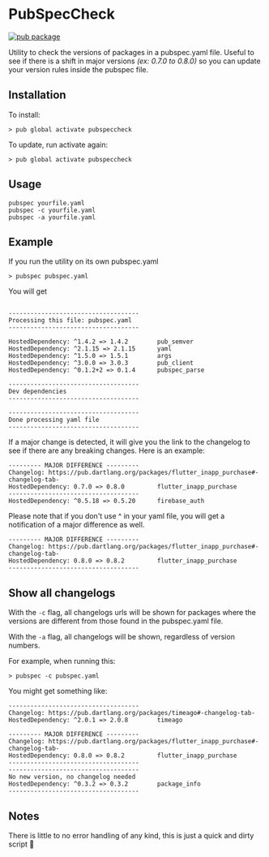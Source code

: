 # PubSpecCheck

[![pub package](https://img.shields.io/pub/v/pubspeccheck.svg)](https://pub.dartlang.org/packages/pubspeccheck)


Utility to check the versions of packages in a pubspec.yaml file. Useful to see if there is a shift in major versions _(ex: 0.7.0 to 0.8.0)_ so you can update your version rules inside the pubspec file.

## Installation

To install:

```console
> pub global activate pubspeccheck
```

To update, run activate again:

```console
> pub global activate pubspeccheck
```


## Usage

```console
pubspec yourfile.yaml
pubspec -c yourfile.yaml
pubspec -a yourfile.yaml
```

## Example

If you run the utility on its own pubspec.yaml
```
> pubspec pubspec.yaml
```

You will get

```

------------------------------------
Processing this file: pubspec.yaml
------------------------------------

HostedDependency: ^1.4.2 => 1.4.2        pub_semver
HostedDependency: ^2.1.15 => 2.1.15      yaml
HostedDependency: ^1.5.0 => 1.5.1        args
HostedDependency: ^3.0.0 => 3.0.3        pub_client
HostedDependency: ^0.1.2+2 => 0.1.4      pubspec_parse

------------------------------------
Dev dependencies
------------------------------------

------------------------------------
Done processing yaml file
------------------------------------

```


If a major change is detected, it will give you the link to the changelog to see if there are any breaking changes. Here is an example:

```
--------- MAJOR DIFFERENCE ---------
Changelog: https://pub.dartlang.org/packages/flutter_inapp_purchase#-changelog-tab-
HostedDependency: 0.7.0 => 0.8.0         flutter_inapp_purchase
------------------------------------
HostedDependency: ^0.5.18 => 0.5.20      firebase_auth
```


Please note that if you don't use ^ in your yaml file, you will get a notification of a major difference as well.

```
--------- MAJOR DIFFERENCE ---------
Changelog: https://pub.dartlang.org/packages/flutter_inapp_purchase#-changelog-tab-
HostedDependency: 0.8.0 => 0.8.2         flutter_inapp_purchase
------------------------------------
```

## Show all changelogs

With the `-c` flag, all changelogs urls will be shown for packages where the versions are different from those found in the pubspec.yaml file.

With the `-a` flag, all changelogs will be shown, regardless of version numbers.

For example, when running this:
```
> pubspec -c pubspec.yaml
```

You might get something like:
```
------------------------------------
Changelog: https://pub.dartlang.org/packages/timeago#-changelog-tab-
HostedDependency: ^2.0.1 => 2.0.8        timeago

--------- MAJOR DIFFERENCE ---------
Changelog: https://pub.dartlang.org/packages/flutter_inapp_purchase#-changelog-tab-
HostedDependency: 0.8.0 => 0.8.2         flutter_inapp_purchase
------------------------------------
------------------------------------
No new version, no changelog needed
HostedDependency: ^0.3.2 => 0.3.2        package_info
------------------------------------
```


## Notes

There is little to no error handling of any kind, this is just a quick and dirty script 🙂